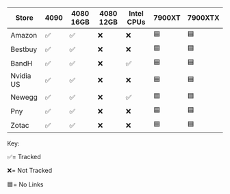 | Store     | 4090 | 4080 16GB | 4080 12GB | Intel CPUs | 7900XT | 7900XTX |
|-----------|--------------------|-----------|-----------|------------|----------|-------------|
| Amazon    | :white_check_mark: | :white_check_mark: | :x:                | :x:                | :blue_square: | :blue_square: |
| Bestbuy   | :white_check_mark: | :white_check_mark: | :x:                | :x:                | :blue_square: | :blue_square: |
| BandH     | :white_check_mark: | :white_check_mark: | :x:                | :white_check_mark: | :blue_square: | :blue_square: |
| Nvidia US | :white_check_mark: | :white_check_mark: | :x:                | :x:                | :blue_square: | :blue_square: |
| Newegg    | :white_check_mark: | :white_check_mark: | :x:                | :white_check_mark: | :blue_square: | :blue_square: |
| Pny       | :white_check_mark: | :white_check_mark: | :x:                | :x:                | :blue_square: | :blue_square: |
| Zotac     | :white_check_mark: | :white_check_mark: | :x:                | :x:                | :blue_square: | :blue_square: |


Key:

:white_check_mark:= Tracked

:x:= Not Tracked

:blue_square:= No Links
